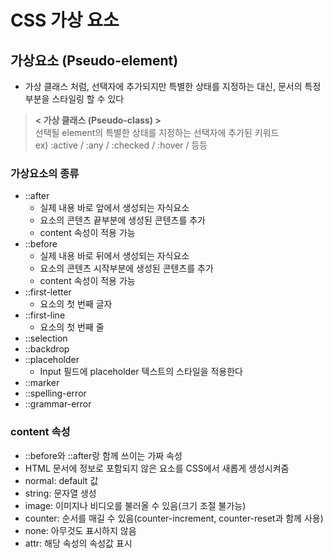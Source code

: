 # CSS 가상 요소
## 가상요소 (Pseudo-element)
* 가상 클래스 처럼, 선택자에 추가되지만 특별한 상태를 지정하는 대신, 문서의 특정 부분을 스타일링 할 수 있다

> **< 가상 클래스 (Pseudo-class) >**  
> 선택될 element의 특별한 상태를 지정하는 선택자에 추가된 키워드  
> ex) :active / :any / :checked / :hover / 등등  


### 가상요소의 종류
* ::after
	* 실제 내용 바로 앞에서 생성되는 자식요소
	* 요소의 콘텐츠 끝부분에 생성된 콘텐츠를 추가
	* content 속성이 적용 가능
* ::before
	* 실제 내용 바로 뒤에서 생성되는 자식요소
	* 요소의 콘텐츠 시작부분에 생성된 콘텐츠를 추가
	* content 속성이 적용 가능
* ::first-letter
	* 요소의 첫 번째 글자
* ::first-line
	* 요소의 첫 번째 줄
* ::selection
* ::backdrop
* ::placeholder
	* Input 필드에 placeholder 텍스트의 스타일을 적용한다
* ::marker
* ::spelling-error
* ::grammar-error

### content 속성
* ::before와 ::after랑 함께 쓰이는 가짜 속성
* HTML 문서에 정보로 포함되지 않은 요소를 CSS에서 새롭게 생성시켜줌
* normal: default 값
* string: 문자열 생성
* image: 이미지나 비디오를 불러올 수 있음(크기 조절 불가능)
* counter: 순서를 매길 수 있음(counter-increment, counter-reset과 함께 사용)
* none: 아무것도 표시하지 않음
* attr: 해당 속성의 속성값 표시